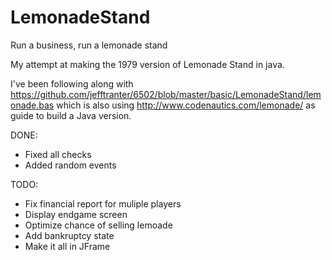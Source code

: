 # LemonadeStand
Run a business, run a lemonade stand

My attempt at making the 1979 version of Lemonade Stand in java.

I've been following along with
https://github.com/jefftranter/6502/blob/master/basic/LemonadeStand/lemonade.bas
which is also using
http://www.codenautics.com/lemonade/
as guide to build a Java version.


DONE:
* Fixed all checks
* Added random events

TODO:
* Fix financial report for muliple players
* Display endgame screen
* Optimize chance of selling lemoade
* Add bankruptcy state
* Make it all in JFrame
